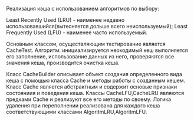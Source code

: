 Реализация кэша с использованием алгоритмов по выбору: 

Least Recently Used (LRU) - наименее недавно использовавшийся(вытесняется 
дольше всего неиспользуемый); 
Least Frequently Used (LFU) - наименее часто используемый.

Основным классом, осуществляющим тестирование является CacheTest. 
Алгоритм: 
инициализируется неоходимый кеш
выполняется его заполнение, использование данных из него, проверяются все 
значения кеша, производится очистка кеша.

Класс CacheBuilder описывает объект создания определенного вида кеша с помощью 
класса Cache и методы работы с созданным кешем.
Класс Cache является абстрактным и содержит основые признаки состояниия и 
поведения кеша.
Классы CacheLFU,CacheLRU являются предками Cache и  реализуют все его методы 
по своему.
Логика удаления при переполнении реализована для каждого кеша соответствующими 
классами AlgoritmLRU,AlgoritmLFU.
 